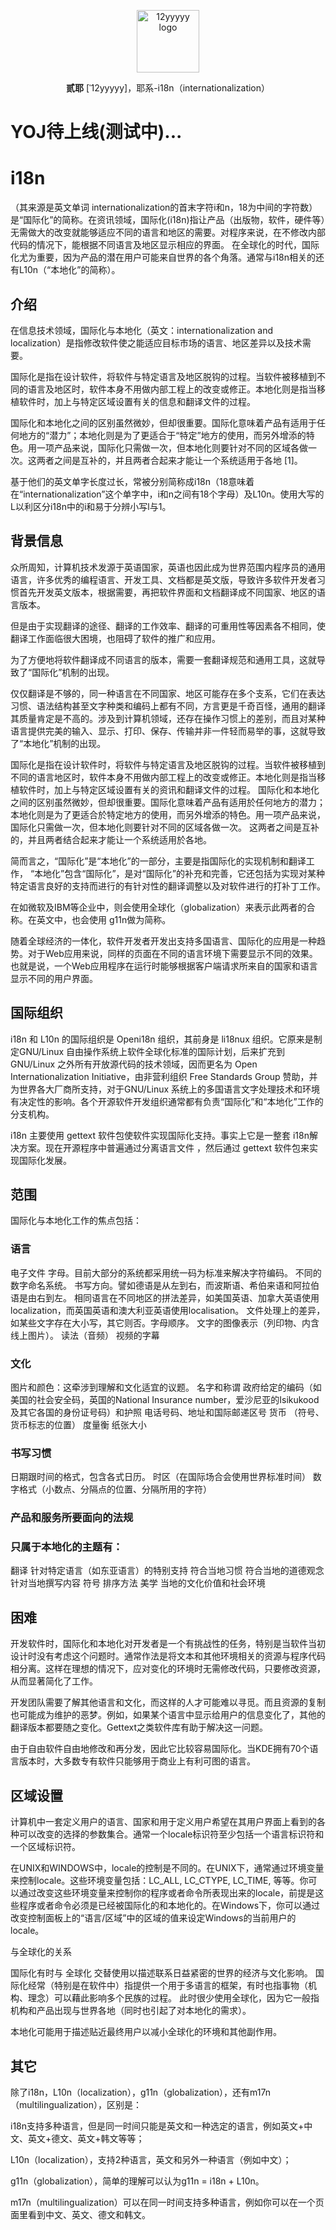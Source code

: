 <p align="center">
    <a href="https://12yyyyy.github.io/i18n/" target="_blank" rel="noopener noreferrer">
        <img width="100" src="/logo.jpg" alt="12yyyyy logo" />
    </a>
</p>

<p align="center"><b>贰耶</b> [ˈ12yyyyy]，耶系-i18n（internationalization）</p>



# YOJ待上线(测试中)...

# i18n

（其来源是英文单词 internationalization的首末字符i和n，18为中间的字符数）是“国际化”的简称。在资讯领域，国际化(i18n)指让产品（出版物，软件，硬件等）无需做大的改变就能够适应不同的语言和地区的需要。对程序来说，在不修改内部代码的情况下，能根据不同语言及地区显示相应的界面。 在全球化的时代，国际化尤为重要，因为产品的潜在用户可能来自世界的各个角落。通常与i18n相关的还有L10n（“本地化”的简称）。

## 介绍

在信息技术领域，国际化与本地化（英文：internationalization and localization）是指修改软件使之能适应目标市场的语言、地区差异以及技术需要。

国际化是指在设计软件，将软件与特定语言及地区脱钩的过程。当软件被移植到不同的语言及地区时，软件本身不用做内部工程上的改变或修正。本地化则是指当移植软件时，加上与特定区域设置有关的信息和翻译文件的过程。

国际化和本地化之间的区别虽然微妙，但却很重要。国际化意味着产品有适用于任何地方的“潜力”；本地化则是为了更适合于“特定”地方的使用，而另外增添的特色。用一项产品来说，国际化只需做一次，但本地化则要针对不同的区域各做一次。这两者之间是互补的，并且两者合起来才能让一个系统适用于各地 [1]。

基于他们的英文单字长度过长，常被分别简称成i18n（18意味着在“internationalization”这个单字中，i和n之间有18个字母）及L10n。使用大写的L以利区分i18n中的i和易于分辨小写l与1。


## 背景信息
众所周知，计算机技术发源于英语国家，英语也因此成为世界范围内程序员的通用语言，许多优秀的编程语言、开发工具、文档都是英文版，导致许多软件开发者习惯首先开发英文版本，根据需要，再把软件界面和文档翻译成不同国家、地区的语言版本。

但是由于实现翻译的途径、翻译的工作效率、翻译的可重用性等因素各不相同，使翻译工作面临很大困境，也阻碍了软件的推广和应用。

为了方便地将软件翻译成不同语言的版本，需要一套翻译规范和通用工具，这就导致了“国际化”机制的出现。

仅仅翻译是不够的，同一种语言在不同国家、地区可能存在多个支系，它们在表达习惯、语法结构甚至文字种类和编码上都有不同，方言更是千奇百怪，通用的翻译其质量肯定是不高的。涉及到计算机领域，还存在操作习惯上的差别，而且对某种语言提供完美的输入、显示、打印、保存、传输并非一件轻而易举的事，这就导致了“本地化”机制的出现。

国际化是指在设计软件时，将软件与特定语言及地区脱钩的过程。当软件被移植到不同的语言地区时，软件本身不用做内部工程上的改变或修正。本地化则是指当移植软件时，加上与特定区域设置有关的资讯和翻译文件的过程。 国际化和本地化之间的区别虽然微妙，但却很重要。国际化意味着产品有适用於任何地方的潜力；本地化则是为了更适合於特定地方的使用，而另外增添的特色。用一项产品来说，国际化只需做一次，但本地化则要针对不同的区域各做一次。 这两者之间是互补的，并且两者结合起来才能让一个系统适用於各地。

简而言之，“国际化”是“本地化”的一部分，主要是指国际化的实现机制和翻译工作， “本地化”包含“国际化”，是对“国际化”的补充和完善，它还包括为实现对某种特定语言良好的支持而进行的有针对性的翻译调整以及对软件进行的打补丁工作。

在如微软及IBM等企业中，则会使用全球化（globalization）来表示此两者的合称。在英文中，也会使用 g11n做为简称。

随着全球经济的一体化，软件开发者开发出支持多国语言、国际化的应用是一种趋势。对于Web应用来说，同样的页面在不同的语言环境下需要显示不同的效果。也就是说，一个Web应用程序在运行时能够根据客户端请求所来自的国家和语言显示不同的用户界面。

## 国际组织

i18n 和 L10n 的国际组织是 Openi18n 组织，其前身是 li18nux 组织。它原来是制定GNU/Linux 自由操作系统上软件全球化标准的国际计划，后来扩充到GNU/Linux 之外所有开放源代码的技术领域，因而更名为 Open Internationalization Initiative，由非营利组织 Free Standards Group 赞助，并为世界各大厂商所支持，对于GNU/Linux 系统上的多国语言文字处理技术和环境有决定性的影响。各个开源软件开发组织通常都有负责“国际化”和“本地化”工作的分支机构。

i18n 主要使用 gettext 软件包使软件实现国际化支持。事实上它是一整套 i18n解决方案。现在开源程序中普遍通过分离语言文件 ，然后通过 gettext 软件包来实现国际化发展。

## 范围

国际化与本地化工作的焦点包括：

### 语言
电子文件
字母。目前大部分的系统都采用统一码为标准来解决字符编码。
不同的数字命名系统。
书写方向。譬如德语是从左到右，而波斯语、希伯来语和阿拉伯语是由右到左。
相同语言在不同地区的拼法差异，如美国英语、加拿大英语使用localization，而英国英语和澳大利亚英语使用localisation。
文件处理上的差异，如某些文字存在大小写，其它则否。字母顺序。
文字的图像表示（列印物、内含线上图片）。
读法（音频）
视频的字幕

### 文化
图片和颜色：这牵涉到理解和文化适宜的议题。
名字和称谓
政府给定的编码（如美国的社会安全码，英国的National Insurance number，爱沙尼亚的Isikukood及其它各国的身份证号码）和护照
电话号码、地址和国际邮递区号
货币 （符号、货币标志的位置）
度量衡
纸张大小


### 书写习惯
日期跟时间的格式，包含各式日历。
时区（在国际场合会使用世界标准时间）
数字格式（小数点、分隔点的位置、分隔所用的字符）

### 产品和服务所要面向的法规

### 只属于本地化的主题有：

翻译
针对特定语言（如东亚语言）的特别支持
符合当地习惯
符合当地的道德观念
针对当地撰写内容
符号
排序方法
美学
当地的文化价值和社会环境

## 困难

开发软件时，国际化和本地化对开发者是一个有挑战性的任务，特别是当软件当初设计时没有考虑这个问题时。通常作法是将文本和其他环境相关的资源与程序代码相分离。这样在理想的情况下，应对变化的环境时无需修改代码，只要修改资源，从而显著简化了工作。

开发团队需要了解其他语言和文化，而这样的人才可能难以寻觅。而且资源的复制也可能成为维护的恶梦。例如，如果某个语言中显示给用户的信息变化了，其他的翻译版本都要随之变化。Gettext之类软件库有助于解决这一问题。

由于自由软件自由地修改和再分发，因此它比较容易国际化。当KDE拥有70个语言版本时，大多数专有软件只能够用于商业上有利可图的语言。

## 区域设置

计算机中一套定义用户的语言、国家和用于定义用户希望在其用户界面上看到的各种可以改变的选择的参数集合。通常一个locale标识符至少包括一个语言标识符和一个区域标识符。

在UNIX和WINDOWS中，locale的控制是不同的。在UNIX下，通常通过环境变量来控制locale。这些环境变量包括：LC_ALL, LC_CTYPE, LC_TIME, 等等。你可以通过改变这些环境变量来控制你的程序或者命令所表现出来的locale，前提是这些程序或者命令必须是已经被国际化的和本地化的。在Windows下，你可以通过改变控制面板上的“语言/区域”中的区域的值来设定Windows的当前用户的locale。

与全球化的关系

国际化有时与 全球化 交替使用以描述联系日益紧密的世界的经济与文化影响。
国际化经常（特别是在软件中）指提供一个用于多语言的框架，有时也指事物（机构、理念）可以藉此影响多个民族的过程。 此时很少使用全球化，因为它一般指机构和产品出现与世界各地（同时也引起了对本地化的需求）。

本地化可能用于描述贴近最终用户以减小全球化的环境和其他副作用。

## 其它

除了i18n，L10n（localization），g11n（globalization），还有m17n（multilingualization），区别是：

i18n支持多种语言，但是同一时间只能是英文和一种选定的语言，例如英文+中文、英文+德文、英文+韩文等等；

L10n（localization），支持2种语言，英文和另外一种语言（例如中文）；

g11n（globalization），简单的理解可以认为g11n = i18n + L10n。

m17n（multilingualization）可以在同一时间支持多种语言，例如你可以在一个页面里看到中文、英文、德文和韩文。
